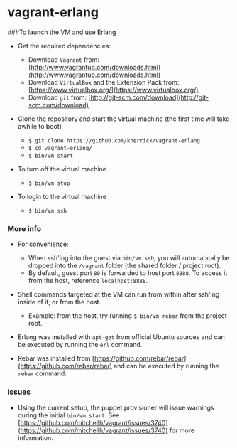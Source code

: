 vagrant-erlang
================

###To launch the VM and use Erlang

* Get the required dependencies:
  * Download `Vagrant` from: [http://www.vagrantup.com/downloads.html](http://www.vagrantup.com/downloads.html)
  * Download `VirtualBox` and the Extension Pack from: [https://www.virtualbox.org/](https://www.virtualbox.org/)
  * Download `git` from: [http://git-scm.com/download](http://git-scm.com/download)

* Clone the repository and start the virtual machine (the first time will take awhile to boot)
  * `$ git clone https://github.com/kherrick/vagrant-erlang`
  * `$ cd vagrant-erlang/`
  * `$ bin/vm start`

* To turn off the virtual machine
  * `$ bin/vm stop`

* To login to the virtual machine
  * `$ bin/vm ssh`

### More info

* For convenience:
  * When ssh'ing into the guest via `bin/vm ssh`, you will automatically be dropped into the `/vagrant` folder (the shared folder / project root).
  * By default, guest port `80` is forwarded to host port `8888`. To access it from the host, reference `localhost:8888`.

* Shell commands targeted at the VM can run from within after ssh'ing inside of it, or from the host.
  * Example: from the host, try running `$ bin/vm rebar` from the project root.

* Erlang was installed with `apt-get` from official Ubuntu sources and can be executed by running the `erl` command.

* Rebar was installed from [https://github.com/rebar/rebar](https://github.com/rebar/rebar) and can be executed by running the `rebar` command.

### Issues

* Using the current setup, the puppet provisioner will issue warnings during the initial `bin/vm start`. See [https://github.com/mitchellh/vagrant/issues/3740](https://github.com/mitchellh/vagrant/issues/3740) for more information.
